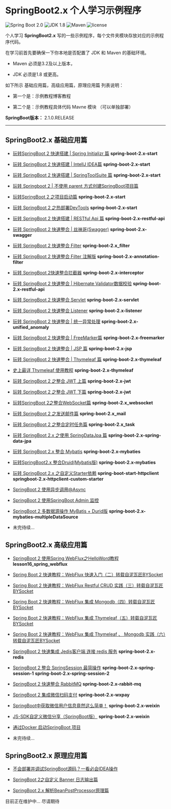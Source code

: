 SpringBoot2.x 个人学习示例程序
=========================

![Spring Boot 2.0](https://img.shields.io/badge/Spring%20Boot-2.0-brightgreen.svg)
![JDK 1.8](https://img.shields.io/badge/JDK-1.8-brightgreen.svg)
![Maven](https://img.shields.io/badge/Maven-3.5.0-yellowgreen.svg)
![license](https://img.shields.io/badge/license-apache%202.0-blue.svg)

个人学习 **SpringBoot2.x** 写的一些示例程序，每个文件夹模块存放对应的示例程序代码。

在学习前首先要确保一下你本地是否配置了 JDK 和 Maven 的基础环境。

- Maven 必须是3.2及以上版本，

- JDK 必须是1.8 或更高。

如下所示 基础应用篇，高级应用篇，原理应用篇 列表说明：

- 第一个是：示例教程博客教程

- 第二个是：示例教程具体代码 Mavne 模块 （可以单独部署）

**SpringBoot版本：** 2.1.0.RELEASE

---

## SpringBoot2.x 基础应用篇

- [玩转SpringBoot 2 快速搭建 | Spring Initializr 篇](https://mp.weixin.qq.com/s/spbtRZVYzDips437o9oYvA)  **spring-boot-2.x-start** 

- [玩转 SpringBoot 2 快速搭建 | IntellJ IDEA篇](https://mp.weixin.qq.com/s/Z5vebfI7dPP75-1bE_JVzA)  **spring-boot-2.x-start**  

- [玩转 SpringBoot 2 快速搭建 | SpringToolSuite 篇](https://mp.weixin.qq.com/s/OpBxjMgrOkOvccn718YStA)  **spring-boot-2.x-start** 

- [玩转 Springboot 2 | 不使用 parent 方式创建SpringBoot项目篇](https://zhuoqianmingyue.blog.csdn.net/article/details/88093042)

- [玩转SpringBoot 2 之项目启动篇](https://mp.weixin.qq.com/s/gVkdcWP8RpJaLkOQF23JzQ)  **spring-boot-2.x-start**  

- [玩转 SpringBoot 2 之热部署DevTools](https://mp.weixin.qq.com/s/hJeh_YDiqZjHVJoDBa2oYQ)  **spring-boot-2.x-start**  

- [玩转 SpringBoot 2 快速搭建 | RESTful Api 篇](https://mp.weixin.qq.com/s/d2aB7t0NyIDVlQb4VKZciQ)  **spring-boot-2.x-restful-api**  

- [玩转 SpringBoot 2 快速整合 | 丝袜哥(Swagger)](https://mp.weixin.qq.com/s/X6KaClQRZbFn5-UcgxbqGQ)  **spring-boot-2.x-swagger** 

- [玩转 SpringBoot 2 快速整合 Filter](https://mp.weixin.qq.com/s/WtZ63iDwXh2L5qxhGyWESg)  **spring-boot-2.x_filter** 

- [玩转 SpringBoot 2 快速整合 Filter 注解版](https://mp.weixin.qq.com/s/MiuKREMyboVzcBDAYr9XNg)  **spring-boot-2.x-annotation-filter** 

- [玩转 SpringBoot 2快速整合拦截器](https://mp.weixin.qq.com/s/IkNHvjRV7lMlShFYasC9yw)  **spring-boot-2.x-interceptor** 

- [玩转 SpringBoot 2 快速整合 | Hibernate Validator数据校验](https://mp.weixin.qq.com/s/MUzj_Yg7X6JqGsDHE2MaXQ)  **spring-boot-2.x-restful-api**

- [玩转 SpringBoot 2 快速整合 Servlet](https://mp.weixin.qq.com/s/3Pe4hiCbrmvBDG3kFcnX7A)  **spring-boot-2.x-servlet** 

- [玩转 SpringBoot 2 快速整合 Listener](https://mp.weixin.qq.com/s/8NSHNpyN1PfOWoZUFmTy6g)  **spring-boot-2.x-listener** 

- [玩转 SpringBoot 2 快速整合 | 统一异常处理](https://mp.weixin.qq.com/s/3cfb3djYRo15KlavkV7tpw)  **spring-boot-2.x-unified_anomaly**  

- [玩转 SpringBoot 2 快速整合 | FreeMarker篇](https://mp.weixin.qq.com/s/dAa_KZvVEV2wK40L7WdH4g)  **spring-boot-2.x-freemarker**   

- [玩转 SpringBoot 2 快速整合 | JSP 篇](https://mp.weixin.qq.com/s/EbysDIkDKZ9OzMN_b7_uNQ)  **spring-boot-2.x-jsp**  

-  [玩转 SpringBoot 2 快速整合 | Thymeleaf 篇](https://mp.weixin.qq.com/s/O53FKyrWTDPqFhHEvdDCoQ)  **spring-boot-2.x-thymeleaf**   

- [史上最详 Thymeleaf 使用教程](https://mp.weixin.qq.com/s/7FLO1ChRf18QU-w9ILzeAw)  **spring-boot-2.x-thymeleaf**   

- [玩转 SpringBoot 2 之整合 JWT 上篇](https://mp.weixin.qq.com/s/WlwkTtn3xD6izXkkk5MjCQ)  **spring-boot-2.x-jwt**   

- [玩转 SpringBoot 2 之整合 JWT 下篇](https://mp.weixin.qq.com/s/kUiZ1PcBCr1shoOg_-hmvA)  **spring-boot-2.x-jwt**  

- [玩转SpringBoot 2之整合WebSocket篇](https://mp.weixin.qq.com/s/ZzgUerD1KTkQ-MCpPy2hGA)  **spring-boot-2.x_websocket**    

- [玩转 SpringBoot 2 之发送邮件篇](https://mp.weixin.qq.com/s/BxExlZztSbnuPi0Tem-cPQ)  **spring-boot-2.x_mail**   

- [玩转 SpringBoot 2 之整合定时任务篇](https://mp.weixin.qq.com/s/KYxh1g8LMY0TVdof08BlmA)  **spring-boot-2.x_task**   

- [玩转 SpringBoot 2.x 之使用 SpringDataJpa 篇](https://mp.weixin.qq.com/s/MVSY8cryvXIpCV1NTqWuFw)  **spring-boot-2.x-spring-data-jpa**  

- [玩转 SpringBoot 2.x 整合 Mybatis](https://mp.weixin.qq.com/s/98Lcc5mSD4xIl3fm69mIpQ)  **spring-boot-2.x-mybaties**  

- [玩转SpringBoot2.x 整合Druid(Mybatis版)](https://mp.weixin.qq.com/s/2zSRQT2LWOCAI1zADFcHwQ)  **spring-boot-2.x-mybaties**  

- [玩转 SpringBoot 2.x 之自定义Starter依赖](https://mp.weixin.qq.com/s/C6nP__BZ6NZkGpEW3h4F1w) **spring-boot-start-httpclient** **springboot-2.x-httpclient-custom-starter** 

- [SpringBoot 2 使用异步调用@Async](https://zhuoqianmingyue.blog.csdn.net/article/details/87989647)

- [SpringBoot 2 使用SpringBoot Admin 监控](https://zhuoqianmingyue.blog.csdn.net/article/details/82785269) 

- [SpringBoot 2 多数据源操作 MyBatis + Durid版](https://mp.weixin.qq.com/s/KbeMwk65nWt-qYmlZ7vR_g) **spring-boot-2.x-mybaties-multipleDataSource** 



- 未完待续...
## SpringBoot2.x 高级应用篇
- [SpringBoot 2 使用Spring WebFlux之HelloWord教程](https://github.com/zhuoqianmingyue/springbootexamples/wiki/SpringBoot2.0%E4%BD%BF%E7%94%A8Spring-WebFlux%E4%B9%8BHelloWord%E6%95%99%E7%A8%8B)  **lesson16_spring_webflux**  
- [Spring Boot 2 快速教程：WebFlux 快速入门（二）转载自泥瓦匠BYSocket](https://github.com/zhuoqianmingyue/springbootexamples/blob/master/doc/webflux/Spring%20Boot%202%20%E5%BF%AB%E9%80%9F%E6%95%99%E7%A8%8B%EF%BC%9AWebFlux%20%E5%BF%AB%E9%80%9F%E5%85%A5%E9%97%A8%EF%BC%88%E4%BA%8C%EF%BC%89.md)
- [Spring Boot 2 快速教程：WebFlux Restful CRUD 实践（三）转载自泥瓦匠BYSocket ](https://github.com/zhuoqianmingyue/springbootexamples/blob/master/doc/webflux/Spring%20Boot%202%20%E5%BF%AB%E9%80%9F%E6%95%99%E7%A8%8B%EF%BC%9AWebFlux%20Restful%20CRUD%20%E5%AE%9E%E8%B7%B5%EF%BC%88%E4%B8%89%EF%BC%89.md)
- [Spring Boot 2 快速教程：WebFlux 集成 Mongodb（四）转载自泥瓦匠BYSocket ](https://github.com/zhuoqianmingyue/springbootexamples/blob/master/doc/webflux/Spring%20Boot%202%20%E5%BF%AB%E9%80%9F%E6%95%99%E7%A8%8B%EF%BC%9AWebFlux%20%E9%9B%86%E6%88%90%20Mongodb%EF%BC%88%E5%9B%9B%EF%BC%89.md)
- [Spring Boot 2 快速教程：WebFlux 集成 Thymeleaf（五）转载自泥瓦匠BYSocket ](https://github.com/zhuoqianmingyue/springbootexamples/blob/master/doc/webflux/Spring%20Boot%202%20%E5%BF%AB%E9%80%9F%E6%95%99%E7%A8%8B%EF%BC%9AWebFlux%20%E9%9B%86%E6%88%90%20Thymeleaf%EF%BC%88%E4%BA%94%EF%BC%89.md)
- [Spring Boot 2 快速教程：WebFlux 集成 Thymeleaf 、 Mongodb 实践（六）转载自泥瓦匠BYSocket ](https://github.com/zhuoqianmingyue/springbootexamples/blob/master/doc/webflux/Spring%20Boot%202%20%E5%BF%AB%E9%80%9F%E6%95%99%E7%A8%8B%EF%BC%9AWebFlux%20%E9%9B%86%E6%88%90%20Thymeleaf%20%E3%80%81%20Mongodb%20%E5%AE%9E%E8%B7%B5%EF%BC%88%E5%85%AD%EF%BC%89.md)
- [SpringBoot 2 快速集成 Jedis客户端 连接 redis 服务](https://zhuoqianmingyue.blog.csdn.net/article/details/93303627)  **spring-boot-2.x-redis** 
- [SpringBoot 2 整合 SpringSession 最简操作](https://blog.csdn.net/ljk126wy/article/details/93971421)  **spring-boot-2.x-spring-session-1** **spring-boot-2.x-spring-session-2**   
- [SpringBoot 2 快速整合 RabbitMQ](https://blog.csdn.net/ljk126wy/article/details/97543094)  **spring-boot-2.x-rabbit-mq**  

- [SpringBoot 2 集成微信扫码支付](https://zhuoqianmingyue.blog.csdn.net/article/details/99554766)  **spring-boot-2.x-wxpay** 

- [SpringBoot中获取微信用户信息竟然这么简单！](https://mp.weixin.qq.com/s/MFw9dWLAbEwO-giBu9rPVA)  **spring-boot-2.x-weixin** 

- [JS-SDK自定义微信分享（SpringBoot版）](https://zhuoqianmingyue.blog.csdn.net/article/details/100714362)  **spring-boot-2.x-weixin** 

- [通过Docker 启动SpringBoot 项目](https://blog.csdn.net/ljk126wy/article/details/104275624)  



- 未完待续...
## SpringBoot2.x 原理应用篇
- [不会部署并调试SpringBoot源码？一看必会IDEA操作](https://mp.weixin.qq.com/s/XY3p1kMrZ0UqdSqjXN4ytA)

- [SpringBoot 2之自定义 Banner 日志输出篇](https://zhuoqianmingyue.blog.csdn.net/article/details/83109152)

- [SpringBoot 2.x 解析BeanPostProcessor原理篇](https://blog.csdn.net/ljk126wy/article/details/83305455)

目前正在维护中... 尽请期待




